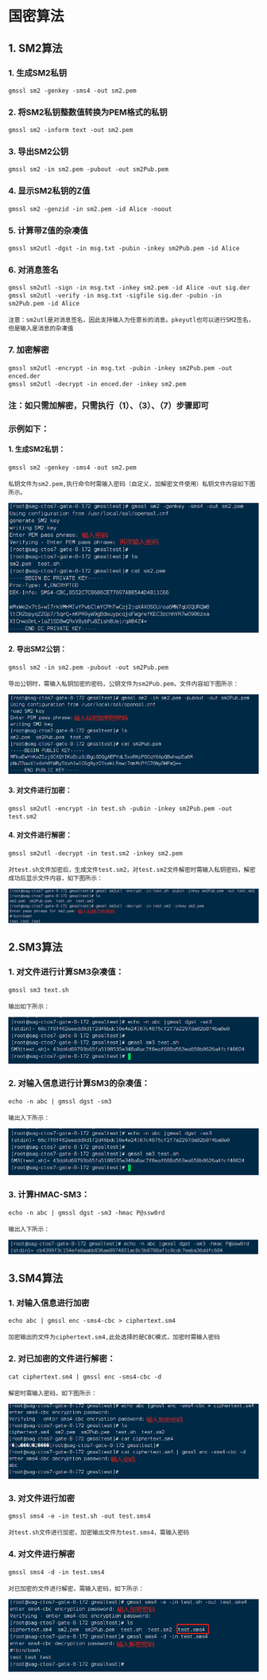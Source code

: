 # 国密算法

## 1. SM2算法

### 1. 生成SM2私钥

    gmssl sm2 -genkey -sms4 -out sm2.pem

### 2. 将SM2私钥整数值转换为PEM格式的私钥

    gmssl sm2 -inform text -out sm2.pem

### 3. 导出SM2公钥

    gmssl sm2 -in sm2.pem -pubout -out sm2Pub.pem

### 4. 显示SM2私钥的Z值

    gmssl sm2 -genzid -in sm2.pem -id Alice -noout

### 5. 计算带Z值的杂凑值

    gmssl sm2utl -dgst -in msg.txt -pubin -inkey sm2Pub.pem -id Alice

### 6. 对消息签名

    gmssl sm2utl -sign -in msg.txt -inkey sm2.pem -id Alice -out sig.der
    gmssl sm2utl -verify -in msg.txt -sigfile sig.der -pubin -in sm2Pub.pem -id Alice
    
    注意：sm2utl是对消息签名，因此支持输入为任意长的消息。pkeyutl也可以进行SM2签名，但是输入是消息的杂凑值

### 7. 加密解密

    gmssl sm2utl -encrypt -in msg.txt -pubin -inkey sm2Pub.pem -out enced.der
    gmssl sm2utl -decrypt -in enced.der -inkey sm2.pem

### 注：如只需加解密，只需执行（1）、（3）、（7）步骤即可

### 示例如下：

#### 1. 生成SM2私钥：

    gmssl sm2 -genkey -sms4 -out sm2.pem

    私钥文件为sm2.pem,执行命令时需输入密码（自定义，加解密文件使用）私钥文件内容如下图所示。

![img_1.png](./image/img_1.png)

#### 2. 导出SM2公钥：

    gmssl sm2 -in sm2.pem -pubout -out sm2Pub.pem

    导出公钥时，需输入私钥加密的密码，公钥文件为sm2Pub.pem，文件内容如下图所示：

![img_2.png](./image/img_2.png)

#### 3. 对文件进行加密：

    gmssl sm2utl -encrypt -in test.sh -pubin -inkey sm2Pub.pem -out test.sm2

#### 4. 对文件进行解密：

    gmssl sm2utl -decrypt -in test.sm2 -inkey sm2.pem

    对test.sh文件加密后，生成文件test.sm2，对test.sm2文件解密时需输入私钥密码，解密成功后显示文件内容，如下图所示：

![img_3.png](./image/img_3.png)

## 2.SM3算法

### 1. 对文件进行计算SM3杂凑值：

    gmssl sm3 text.sh

    输出如下所示：

![img_4.png](./image/img_4.png)

### 2. 对输入信息进行计算SM3的杂凑值：

    echo -n abc | gmssl dgst -sm3

    输出入下所示：

![img_5.png](./image/img_5.png)

### 3. 计算HMAC-SM3：

    echo -n abc | gmssl dgst -sm3 -hmac P@ssw0rd

    输出入下所示：

![img_6.png](./image/img_6.png)

## 3.SM4算法

### 1. 对输入信息进行加密

    echo abc | gmssl enc -sms4-cbc > ciphertext.sm4

    加密输出的文件为ciphertext.sm4,此处选择的是CBC模式，加密时需输入密码

### 2. 对已加密的文件进行解密：

    cat ciphertext.sm4 | gmssl enc -sms4-cbc -d
    
    解密时需输入密码，如下图所示：

![img_7.png](./image/img_7.png)

### 3. 对文件进行加密

    gmssl sms4 -e -in test.sh -out test.sms4

    对test.sh文件进行加密，加密输出文件为test.sms4，需输入密码

### 4. 对文件进行解密

    gmssl sms4 -d -in test.sms4

    对已加密的文件进行解密，需输入密码，如下所示：

![img_8.png](./image/img_8.png)
